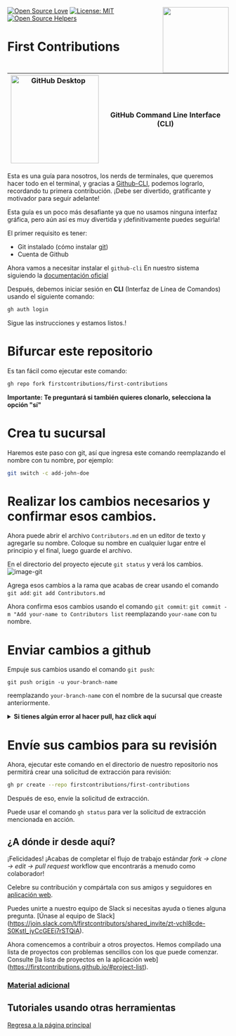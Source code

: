 [![Open Source Love](https://badges.frapsoft.com/os/v1/open-source.svg?v=103)](https://github.com/ellerbrock/open-source-badges/)
[<img align="right" width="150" src="https://firstcontributions.github.io/assets/gui-tool-tutorials/github-desktop-tutorial/join-slack-team.png">](https://join.slack.com/t/firstcontributors/shared_invite/enQtNjkxNzQwNzA2MTMwLTVhMWJjNjg2ODRlNWZhNjIzYjgwNDIyZWYwZjhjYTQ4OTBjMWM0MmFhZDUxNzBiYzczMGNiYzcxNjkzZDZlMDM)
[![License: MIT](https://img.shields.io/badge/License-MIT-green.svg)](https://opensource.org/licenses/MIT)
[![Open Source Helpers](https://www.codetriage.com/roshanjossey/first-contributions/badges/users.svg)](https://www.codetriage.com/roshanjossey/first-contributions)


# First Contributions

| <img alt="GitHub Desktop" src="https://cdn.icon-icons.com/icons2/2157/PNG/512/github_git_hub_logo_icon_132878.png" width="200"> | GitHub Command Line Interface (CLI) |
|------------------------------------------------------------------------------------------------------------------------------------------------------------------------------------------------------------------------------------------------------------------------------------------------------|-------------------------------------|

Esta es una guía para nosotros, los nerds de terminales, que queremos hacer todo en el terminal, y gracias a [Github-CLI](https://cli.github.com/), podemos lograrlo, recordando tu primera contribución. ¡Debe ser divertido, gratificante y motivador para seguir adelante!

Esta guía es un poco más desafiante ya que no usamos ninguna interfaz gráfica, pero aún así es muy divertida y ¡definitivamente puedes seguirla!

El primer requisito es tener:
- Git instalado (cómo instalar [git](https://git-scm.com/downloads))
- Cuenta de Github

Ahora vamos a necesitar instalar el `github-cli` En nuestro sistema siguiendo la [documentación oficial](https://github.com/cli/cli#installation)

Después, debemos iniciar sesión en **CLI** (Interfaz de Línea de Comandos) usando el siguiente comando:
```bash
gh auth login
```

Sigue las instrucciones y estamos listos.!

# Bifurcar este repositorio
Es tan fácil como ejecutar este comando:

```bash
gh repo fork firstcontributions/first-contributions
```
**Importante: Te preguntará si también quieres clonarlo, selecciona la opción "sí"**

# Crea tu sucursal
Haremos este paso con git, así que ingresa este comando reemplazando el nombre con tu nombre, por ejemplo:
```bash
git switch -c add-john-doe
```

# Realizar los cambios necesarios y confirmar esos cambios.
Ahora puede abrir el archivo `Contributors.md` en un editor de texto y agregarle su nombre. Coloque su nombre en cualquier lugar entre el principio y el final, luego guarde el archivo.

En el directorio del proyecto ejecute `git status` y verá los cambios.
![image-git](https://camo.githubusercontent.com/a35c4722d7aab337eefc655d1488f7b4dc038508e6adaf5e88e2e052a976f010/68747470733a2f2f6669727374636f6e747269627574696f6e732e6769746875622e696f2f6173736574732f526561646d652f6769742d7374617475732e706e67)

Agrega esos cambios a la rama que acabas de crear usando el comando `git add`:
`git add Contributors.md`

Ahora confirma esos cambios usando el comando `git commit`:
`git commit -m "Add your-name to Contributors list`
reemplazando `your-name` con tu nombre.

# Enviar cambios a github
Empuje sus cambios usando el comando `git push`:

```
git push origin -u your-branch-name
```

reemplazando `your-branch-name` con el nombre de la sucursal que creaste anteriormente.

<details>
<summary> <strong>Si tienes algún error al hacer pull, haz click aquí</strong> </summary>

- ### Authentication Error
     <pre>remote: Support for password authentication was removed on August 13, 2021. Please use a personal access token instead.
  remote: Please see https://github.blog/2020-12-15-token-authentication-requirements-for-git-operations/ for more information.
  fatal: Authentication failed for 'https://github.com/<your-username>/first-contributions.git/'</pre>
  Visita [Tutorial de github](https://docs.github.com/en/authentication/connecting-to-github-with-ssh/adding-a-new-ssh-key-to-your-github-account) on generating and configuring an SSH key to your account.

</details>

# Envíe sus cambios para su revisión
Ahora, ejecutar este comando en el directorio de nuestro repositorio nos permitirá crear una solicitud de extracción para revisión:

```bash
gh pr create --repo firstcontributions/first-contributions
```

Después de eso, envíe la solicitud de extracción.

Puede usar el comando `gh status` para ver la solicitud de extracción mencionada en acción.

## ¿A dónde ir desde aquí?

¡Felicidades! ¡Acabas de completar el flujo de trabajo estándar _fork -> clone -> edit -> pull request_ workflow que encontrarás a menudo como colaborador!

Celebre su contribución y compártala con sus amigos y seguidores en [aplicación web](https://firstcontributions.github.io/#social-share).

Puedes unirte a nuestro equipo de Slack si necesitas ayuda o tienes alguna pregunta. [Únase al equipo de Slack] (https://join.slack.com/t/firstcontributors/shared_invite/zt-vchl8cde-S0KstI_jyCcGEEj7rSTQiA).

Ahora comencemos a contribuir a otros proyectos. Hemos compilado una lista de proyectos con problemas sencillos con los que puede comenzar. Consulte [la lista de proyectos en la aplicación web] (https://firstcontributions.github.io/#project-list).

### [Material adicional](additional-material/git_workflow_scenarios/additional-material.md)

## Tutoriales usando otras herramientas

[Regresa a la página principal](https://github.com/firstcontributions/first-contributions#tutorials-using-other-tools)
